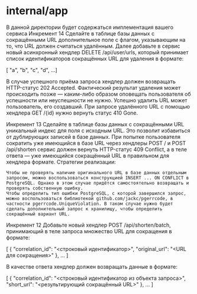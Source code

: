 # internal/app

В данной директории будет содержаться имплементация вашего сервиса
Инкремент 14
Сделайте в таблице базы данных с сокращёнными URL дополнительное поле с флагом, указывающим на то, что URL должен считаться удалённым.
Далее добавьте в сервис новый асинхронный хендлер DELETE /api/user/urls, который принимает список идентификаторов сокращённых URL для удаления в формате:

[ "a", "b", "c", "d", ...] 

В случае успешного приёма запроса хендлер должен возвращать HTTP-статус 202 Accepted.
Фактический результат удаления может происходить позже — каким-либо образом оповещать пользователя об успешности или неуспешности не нужно.
Успешно удалить URL может пользователь, его создавший. При запросе удалённого URL с помощью хендлера GET /{id} нужно вернуть статус 410 Gone.

Инкремент 13
Сделайте в таблице базы данных с сокращёнными URL уникальный индекс для поля с исходным URL. Это позволит избавиться от дублирующих записей в базе данных.
При попытке пользователя сократить уже имеющийся в базе URL через хендлеры POST / и POST /api/shorten сервис должен вернуть HTTP-статус 409 Conflict, а в теле ответа — уже имеющийся сокращённый URL в правильном для хендлера формате.
Стратегии реализации:

    Чтобы не проверять наличие оригинального URL в базе данных отдельным запросом, можно воспользоваться конструкцией INSERT ... ON CONFLICT в PostgreSQL. Однако в этом случае придётся самостоятельно возвращать и проверять собственную ошибку.
    Чтобы определить тип ошибки PostgreSQL, с которой завершился запрос, можно воспользоваться библиотекой github.com/jackc/pgerrcode, в частности pgerrcode.UniqueViolation. В таком случае нужно будет сделать дополнительный запрос к хранилищу, чтобы определить сокращённый вариант URL.

Инкремент 12
Добавьте новый хендлер POST /api/shorten/batch, принимающий в теле запроса множество URL для сокращения в формате:

[
    {
        "correlation_id": "<строковый идентификатор>",
        "original_url": "<URL для сокращения>"
    },
    ...
] 

В качестве ответа хендлер должен возвращать данные в формате:

[
    {
        "correlation_id": "<строковый идентификатор из объекта запроса>",
        "short_url": "<результирующий сокращённый URL>"
    },
    ...
] 
